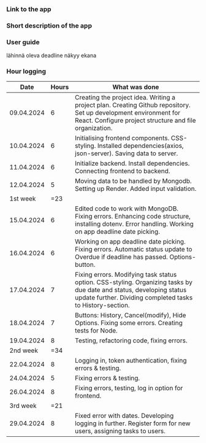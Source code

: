 ### Link to the app

### Short description of the app

### User guide
lähinnä oleva deadline näkyy ekana

### Hour logging 
| Date | Hours | What was done |
|----------|----------|----------|
| 09.04.2024 | 6 | Creating the project idea. Writing a project plan. Creating Github repository. Set up development environment for React. Configure project structure and file organization.|
| 10.04.2024 | 6 | Initialising frontend components. CSS-styling. Installed dependencies(axios, json-server). Saving data to server. |
| 11.04.2024 | 6 | Initialize backend. Install dependencies. Connecting frontend to backend. |
| 12.04.2024 | 5 | Moving data to be handled by Mongodb. Setting up Render. Added input validation. |
| 1st week | =23 |  |
| 15.04.2024 | 6 | Edited code to work with MongoDB. Fixing errors. Enhancing code structure, installing dotenv. Error handling. Working on app deadline date picking.|
| 16.04.2024 | 6 | Working on app deadline date picking. Fixing errors. Automatic status update to Overdue if deadline has passed. Options-button. |
| 17.04.2024 | 7 | Fixing errors. Modifying task status option. CSS-styling. Organizing tasks by due date and status, developing status update further. Dividing completed tasks to History-section. |
| 18.04.2024 | 7 | Buttons: History, Cancel(modify), Hide Options. Fixing some errors. Creating tests for Node. |
| 19.04.2024 | 8 | Testing, refactoring code, fixing errors. |
| 2nd week | =34 |  |
| 22.04.2024 | 8 | Logging in, token authentication, fixing errors & testing. |
| 24.04.2024 | 5 | Fixing errors & testing. |
| 26.04.2024 | 8 | Fixing errors, testing, log in option for frontend. |
| 3rd week | =21 |  |
| 29.04.2024 | 8 | Fixed error with dates. Developing logging in further. Register form for new users, assigning tasks to users. |
